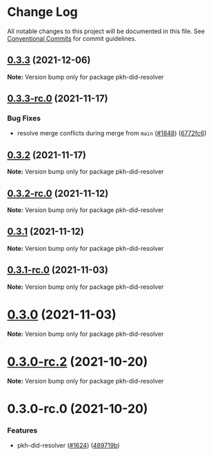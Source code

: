 # Change Log

All notable changes to this project will be documented in this file.
See [Conventional Commits](https://conventionalcommits.org) for commit guidelines.

## [0.3.3](https://github.com/ceramicnetwork/js-ceramic/compare/pkh-did-resolver@0.3.3-rc.0...pkh-did-resolver@0.3.3) (2021-12-06)

**Note:** Version bump only for package pkh-did-resolver





## [0.3.3-rc.0](https://github.com/ceramicnetwork/js-ceramic/compare/pkh-did-resolver@0.3.2...pkh-did-resolver@0.3.3-rc.0) (2021-11-17)


### Bug Fixes

* resolve merge conflicts during merge from `main` ([#1848](https://github.com/ceramicnetwork/js-ceramic/issues/1848)) ([6772fc6](https://github.com/ceramicnetwork/js-ceramic/commit/6772fc6c61bc9daadfd3f6d6ecf3de2bb100450d))





## [0.3.2](https://github.com/ceramicnetwork/js-ceramic/compare/pkh-did-resolver@0.3.2-rc.0...pkh-did-resolver@0.3.2) (2021-11-17)

**Note:** Version bump only for package pkh-did-resolver





## [0.3.2-rc.0](https://github.com/ceramicnetwork/js-ceramic/compare/pkh-did-resolver@0.3.1...pkh-did-resolver@0.3.2-rc.0) (2021-11-12)

**Note:** Version bump only for package pkh-did-resolver





## [0.3.1](https://github.com/ceramicnetwork/js-ceramic/compare/pkh-did-resolver@0.3.1-rc.0...pkh-did-resolver@0.3.1) (2021-11-12)

**Note:** Version bump only for package pkh-did-resolver





## [0.3.1-rc.0](https://github.com/ceramicnetwork/js-ceramic/compare/pkh-did-resolver@0.3.0...pkh-did-resolver@0.3.1-rc.0) (2021-11-03)

**Note:** Version bump only for package pkh-did-resolver





# [0.3.0](https://github.com/ceramicnetwork/js-ceramic/compare/pkh-did-resolver@0.3.0-rc.2...pkh-did-resolver@0.3.0) (2021-11-03)

**Note:** Version bump only for package pkh-did-resolver





# [0.3.0-rc.2](/compare/pkh-did-resolver@0.3.0-rc.0...pkh-did-resolver@0.3.0-rc.2) (2021-10-20)

**Note:** Version bump only for package pkh-did-resolver





# 0.3.0-rc.0 (2021-10-20)


### Features

* pkh-did-resolver ([#1624](https://github.com/ceramicnetwork/js-ceramic/issues/1624)) ([489719b](https://github.com/ceramicnetwork/js-ceramic/commit/489719b6dbd4e87d6f1d87c0d1b6967519ba46b1))
